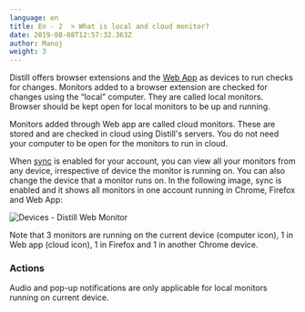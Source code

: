 ```yaml
---
language: en
title: En - 2  > What is local and cloud monitor?
date: 2019-08-08T12:57:32.363Z
author: Manoj
weight: 3
---
```

Distill offers browser extensions and the  [Web App](https://distill.io/inbox "https://distill.io/inbox")  as devices to run checks for changes. Monitors added to a browser extension are checked for changes using the “local” computer. They are called local monitors. Browser should be kept open for local monitors to be up and running.

Monitors added through Web app are called cloud monitors. These are stored and are checked in cloud using Distill's servers. You do not need your computer to be open for the monitors to run in cloud.

When  [sync](https://distill.io/help/sync "sync")  is enabled for your account, you can view all your monitors from any device, irrespective of device the monitor is running on. You can also change the device that a monitor runs on. In the following image, sync is enabled and it shows all monitors in one account running in Chrome, Firefox and Web App:

![Devices - Distill Web Monitor](/images/uploads/device_running_on.png "Devices - Distill Web Monitor")

Note that 3 monitors are running on the current device (computer icon), 1 in Web app (cloud icon), 1 in Firefox and 1 in another Chrome device.

### Actions

Audio and pop-up notifications are only applicable for local monitors running on current device.
